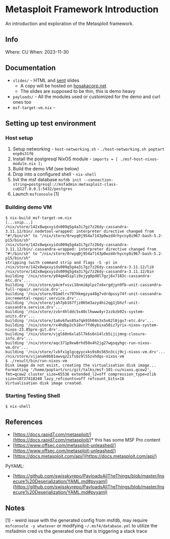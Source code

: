 # Metasploit Framework Introduction

An introduction and exploration of the Metasploit framework.

## Info

Where: CU
When: 2023-11-30

## Documentation

* `slides/` - HTML and [sent](https://tools.suckless.org/sent/) slides
    * A copy will be hosted on [hosakacorp.net](https://hosakacorp.net/t/msf-101-cu.html)
    * The slides are supposed to be thin, this is demo heavy
* `payloads/` - All the modules used or customized for the demo and curl ones too
* `msf-target-vm.nix` -

## Setting up test environment

### Host setup

1. Setup networking - `host-networking.sh` - `./host-networking.sh poptart enp0s31f6`
2. Install the postgresql NixOS module - `imports = [ ./msf-host-nixos-module.nix ];`
3. Build the demo VM (see below)
4. Drop into a configured shell - `nix-shell`
5. Init the msf database `msfdb init --connection-string=postgresql://msfadmin:metasploit-class-cu@127.0.0.1:5432/postgres`
6. Launch `msfconsole` [1] 

### Building demo VM

```
$ nix-build msf-target-vm.nix
[...snip...]
/nix/store/142x8wqxxyids009q5g4a3i7gz7z26dy-cassandra-3.11.12/bin/.nodetool-wrapped: interpreter directive changed from "#!/bin/sh" to "/nix/store/0rwyq0j954a7143p0wzd4rhycny8i967-bash-5.2-p15/bin/sh"
/nix/store/142x8wqxxyids009q5g4a3i7gz7z26dy-cassandra-3.11.12/bin/.cassandra-wrapped: interpreter directive changed from "#!/bin/sh" to "/nix/store/0rwyq0j954a7143p0wzd4rhycny8i967-bash-5.2-p15/bin/sh"
stripping (with command strip and flags -S -p) in  /nix/store/142x8wqxxyids009q5g4a3i7gz7z26dy-cassandra-3.11.12/lib /nix/store/142x8wqxxyids009q5g4a3i7gz7z26dy-cassandra-3.11.12/bin
building '/nix/store/y04qm45ipli9xjyg0pd8l7gzj6x7183c-cassandra-etc.drv'...
building '/nix/store/p4cmfvsvi16nmi6plpz7x6xrgdjyn9fb-unit-cassandra-full-repair.service.drv'...
building '/nix/store/01mdlrv797hkmgzya48g7vdrdpssy74f-unit-cassandra-incremental-repair.service.drv'...
building '/nix/store/jah7pb167fjz065m3azy4hi2qg1jbhzf-unit-cassandra.service.drv'...
building '/nix/store/zvbr4hlddc5s40clhwww4yr2zzbzb92s-system-units.drv'...
building '/nix/store/1a6v6fws85a7qk91h04n3x5x62l0jgv7-etc.drv'...
building '/nix/store/rx4hdbp2ch18vr7fd6ybixa50iz7yrix-nixos-system-nixos-23.05pre-git.drv'...
building '/nix/store/vjgl60n6xla5l7k6s6n14lcb5ijijmng-closure-info.drv'...
building '/nix/store/aqc371p9xw0rhd50x4h2jg27wgsqyhgc-run-nixos-vm.drv'...
building '/nix/store/lvbfx1glgcqyycxks9s0s565n3cij9cj-nixos-vm.drv'...
/nix/store/vijanak0b01awvqz2ifsbz9l55zvhdqs-nixos-vm
$ ./result/bin/run-nixos-vm
Disk image do not exist, creating the virtualisation disk image...
Formatting '/home/poptart/src/git/talks/msf-101-cu/nixos.qcow2', fmt=qcow2 cluster_size=65536 extended_l2=off compression_type=zlib size=10737418240 lazy_refcounts=off refcount_bits=16
Virtualisation disk image created.
```

### Starting Testing Shell

```
$ nix-shell
```

## References

- [https://docs.rapid7.com/metasploit/](https://docs.rapid7.com/metasploit/)* this has some MSF Pro content
- [https://www.offsec.com/metasploit-unleashed/](https://www.offsec.com/metasploit-unleashed/)
- [https://docs.metasploit.com/api/](https://docs.metasploit.com/api/)

PyYAML:

- [https://github.com/swisskyrepo/PayloadsAllTheThings/blob/master/Insecure%20Deserialization/YAML.md#pyyaml](https://github.com/swisskyrepo/PayloadsAllTheThings/blob/master/Insecure%20Deserialization/YAML.md#pyyaml)

## Notes

[1] - weird issue with the generated config from msfdb, may require `msfconsole -y whatever` or modifying `~/.msf4/database.yml` to utilize the msfadmin cred vs the generated one that is triggering a stack trace

